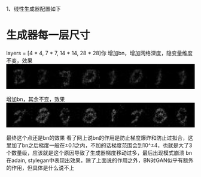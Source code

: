 1、线性生成器配置如下

# 生成器每一层尺寸

layers = [4 * 4, 7 * 7, 14 * 14, 28 * 28]你 
增加bn，增加网络深度，隐变量维度不变，效果
![13_140_generate](.实验记录_images/6073204f.png)

增加bn，其余不变，效果
![](.实验记录_images/20d451d5.png)

最终这个点还是bn的效果 看了网上说bn的作用是防止梯度爆炸和防止过拟合，这里加了bn之后梯度一般在±0.1之内，不加的话梯度范围会到10^±4，也就是大了3个数量级，应该就是这个原因导致了生成器梯度移动过多，最后出现模式崩溃
bn在adain, stylegan中表现出效果，除了上面说的作用之外，BN对GAN似乎有额外的作用，但具体是什么说不上




